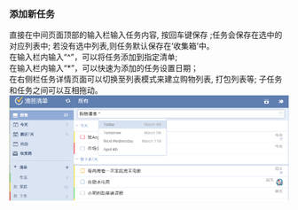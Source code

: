 ### 添加新任务
直接在中间页面顶部的输入栏输入任务内容, 按回车键保存 ;任务会保存在选中的对应列表中; 若没有选中列表,则任务默认保存在‘收集箱’中。
<br/> 在输入栏内输入“^”，可以将任务添加到指定清单;
<br/> 在输入栏内输入“*”，可以快速为添加的任务设置日期；
<br/> 在右侧栏任务详情页面可以切换至列表模式来建立购物列表, 打包列表等; 子任务和任务之间可以互相拖动。
![](../images/image2.31.png)

